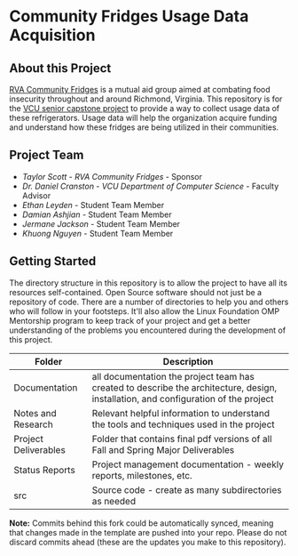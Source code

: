 # Community Fridges Usage Data Acquisition
## About this Project
[RVA Community Fridges](https://www.rvacommunityfridges.com/) is a mutual aid group aimed at combating food insecurity throughout and around Richmond, Virginia. This repository is for the [VCU senior capstone project](https://egr.vcu.edu/capstone/) to provide a way to collect usage data of these refrigerators. Usage data will help the organization acquire funding and understand how these fridges are being utilized in their communities. 

## Project Team
- *Taylor Scott* - *RVA Community Fridges* - Sponsor
- *Dr. Daniel Cranston* - *VCU Department of Computer Science* - Faculty Advisor
- *Ethan Leyden* - Student Team Member
- *Damian Ashjian* - Student Team Member
- *Jermane Jackson* - Student Team Member
- *Khuong Nguyen* - Student Team Member

## Getting Started
The directory structure in this repository is to allow the project to have all its resources self-contained.
Open Source software should not just be a repository of code.  There are a number of directories to help you and others who will 
follow in your footsteps.  It'll also allow the Linux Foundation OMP Mentorship program to keep track of your project and get
a better understanding of the problems you encountered during the development of this project. 

| Folder | Description |
|---|---|
| Documentation |  all documentation the project team has created to describe the architecture, design, installation, and configuration of the project |
| Notes and Research | Relevant helpful information to understand the tools and techniques used in the project |
| Project Deliverables | Folder that contains final pdf versions of all Fall and Spring Major Deliverables |
| Status Reports | Project management documentation - weekly reports, milestones, etc. |
| src | Source code - create as many subdirectories as needed |

**Note:** Commits behind this fork could be automatically synced, meaning that changes made in the template are pushed into your repo. Please do not discard commits ahead (these are the updates you make to this repository).


